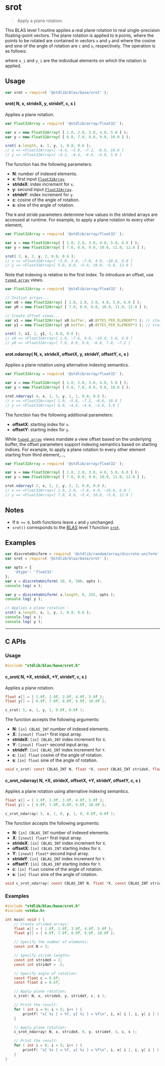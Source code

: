 <!--

@license Apache-2.0

Copyright (c) 2024 The Stdlib Authors.

Licensed under the Apache License, Version 2.0 (the "License");
you may not use this file except in compliance with the License.
You may obtain a copy of the License at

   http://www.apache.org/licenses/LICENSE-2.0

Unless required by applicable law or agreed to in writing, software
distributed under the License is distributed on an "AS IS" BASIS,
WITHOUT WARRANTIES OR CONDITIONS OF ANY KIND, either express or implied.
See the License for the specific language governing permissions and
limitations under the License.

-->

# srot

> Apply a plane rotation.

<section class="intro">

This BLAS level 1 routine applies a real plane rotation to real single-precision floating-point vectors. The plane rotation is applied to `N` points, where the points to be rotated are contained in vectors `x` and `y` and where the cosine and sine of the angle of rotation are `c` and `s`, respectively. The operation is as follows:

<!-- <equation class="equation" label="eq:srot" align="center" raw="\begin{bmatrix}x_i \\ y_i\end{bmatrix} = \begin{bmatrix} c & s \\ -s & c\end{bmatrix}\begin{bmatrix} x_i \\ y_i \end{bmatrix}" alt="Plane rotation"> -->

<!-- </equation> -->

where `x_i` and `y_i` are the individual elements on which the rotation is applied.

</section>

<!-- /.intro -->

<section class="usage">

## Usage

```javascript
var srot = require( '@stdlib/blas/base/srot' );
```

#### srot( N, x, strideX, y, strideY, c, s )

Applies a plane rotation.

```javascript
var Float32Array = require( '@stdlib/array/float32' );

var x = new Float32Array( [ 1.0, 2.0, 3.0, 4.0, 5.0 ] );
var y = new Float32Array( [ 6.0, 7.0, 8.0, 9.0, 10.0 ] );

srot( x.length, x, 1, y, 1, 0.8, 0.6 );
// x => <Float32Array>[ ~4.4, ~5.8, ~7.2, ~8.6, 10.0 ]
// y => <Float32Array>[ ~4.2, ~4.4, ~4.6, ~4.8, 5.0 ]
```

The function has the following parameters:

-   **N**: number of indexed elements.
-   **x**: first input [`Float32Array`][mdn-float32array].
-   **strideX**: index increment for `x`.
-   **y**: second input [`Float32Array`][mdn-float32array].
-   **strideY**: index increment for `y`.
-   **c**: cosine of the angle of rotation.
-   **s**: sine of the angle of rotation.

The `N` and stride parameters determine how values in the strided arrays are accessed at runtime. For example, to apply a plane rotation to every other element, 

```javascript
var Float32Array = require( '@stdlib/array/float32' );

var x = new Float32Array( [ 1.0, 2.0, 3.0, 4.0, 5.0, 6.0 ] );
var y = new Float32Array( [ 7.0, 8.0, 9.0, 10.0, 11.0, 12.0 ] );

srot( 3, x, 2, y, 2, 0.8, 0.6 );
// x => <Float32Array>[ ~5.0, 2.0, ~7.8, 4.0, ~10.6, 6.0 ]
// y => <Float32Array>[ 5.0, 8.0, ~5.4, 10.0, ~5.8, 12.0 ]
```

Note that indexing is relative to the first index. To introduce an offset, use [`typed array`][mdn-typed-array] views.

<!-- eslint-disable stdlib/capitalized-comments -->

```javascript
var Float32Array = require( '@stdlib/array/float32' );

// Initial arrays...
var x0 = new Float32Array( [ 1.0, 2.0, 3.0, 4.0, 5.0, 6.0 ] );
var y0 = new Float32Array( [ 7.0, 8.0, 9.0, 10.0, 11.0, 12.0 ] );

// Create offset views...
var x1 = new Float32Array( x0.buffer, x0.BYTES_PER_ELEMENT*1 ); // start at 2nd element
var y1 = new Float32Array( y0.buffer, y0.BYTES_PER_ELEMENT*3 ); // start at 4th element

srot( 3, x1, 1, y1, 1, 0.8, 0.6 );
// x0 => <Float32Array>[ 1.0, ~7.6, 9.0, ~10.4, 5.0, 6.0 ]
// y0 => <Float32Array>[ 7.0, 8.0, 9.0, ~6.8, 7.0, ~7.2 ]
```

#### srot.ndarray( N, x, strideX, offsetX, y, strideY, offsetY, c, s )

Applies a plane rotation using alternative indexing semantics.

```javascript
var Float32Array = require( '@stdlib/array/float32' );

var x = new Float32Array( [ 1.0, 2.0, 3.0, 4.0, 5.0 ] );
var y = new Float32Array( [ 6.0, 7.0, 8.0, 9.0, 10.0 ] );

srot.ndarray( 4, x, 1, 1, y, 1, 1, 0.8, 0.6 );
// x => <Float32Array>[ 1.0, ~5.8, ~7.2, ~8.6, 10.0 ]
// y => <Float32Array>[ 6.0, ~4.4, ~4.6, ~4.8, 5.0 ]
```

The function has the following additional parameters:

-   **offsetX**: starting index for `x`.
-   **offsetY**: starting index for `y`.

While [`typed array`][mdn-typed-array] views mandate a view offset based on the underlying buffer, the offset parameters support indexing semantics based on starting indices. For example, to apply a plane rotation to every other element starting from third element,...,

```javascript
var Float32Array = require( '@stdlib/array/float32' );

var x = new Float32Array( [ 1.0, 2.0, 3.0, 4.0, 5.0, 6.0 ] );
var y = new Float32Array( [ 7.0, 8.0, 9.0, 10.0, 11.0, 12.0 ] );

srot.ndarray( 2, x, 2, 2, y, 2, 2, 0.8, 0.6 );
// x => <Float32Array>[ 1.0, 2.0, ~7.8, 4.0, ~10.6, 6.0 ]
// y => <Float32Array>[ 7.0, 8.0, ~5.4, 10.0, ~5.8, 12.0 ]
```

</section>

<!-- /.usage -->

<section class="notes">

## Notes

-   If `N <= 0`, both functions leave `x` and `y` unchanged.
-   `srot()` corresponds to the [BLAS][blas] level 1 function [`srot`][srot].

</section>

<!-- /.notes -->

<section class="examples">

## Examples

<!-- eslint no-undef: "error" -->

```javascript
var discreteUniform = require( '@stdlib/random/array/discrete-uniform' );
var srot = require( '@stdlib/blas/base/srot' );

var opts = {
    'dtype': 'float32'
};
var x = discreteUniform( 10, 0, 500, opts );
console.log( x );

var y = discreteUniform( x.length, 0, 255, opts );
console.log( y );

// Applies a plane rotation :
srot( x.length, x, 1, y, 1, 0.8, 0.6 );
console.log( x );
console.log( y );
```

</section>

<!-- /.examples -->

<!-- C interface documentation. -->

* * *

<section class="c">

## C APIs

<!-- Section to include introductory text. Make sure to keep an empty line after the intro `section` element and another before the `/section` close. -->

<section class="intro">

</section>

<!-- /.intro -->

<!-- C usage documentation. -->

<section class="usage">

### Usage

```c
#include "stdlib/blas/base/srot.h"
```

#### c_srot( N, \*X, strideX, \*Y, strideY, c, s )

Applies a plane rotation.

```c
float x[] = { 1.0f, 2.0f, 3.0f, 4.0f, 5.0f };
float y[] = { 6.0f, 7.0f, 8.0f, 9.0f, 10.0f };

c_srot( 5, x, 1, y, 1, 0.8f, 0.6f );
```

The function accepts the following arguments:

-   **N**: `[in] CBLAS_INT` number of indexed elements.
-   **X**: `[inout] float*` first input array.
-   **strideX**: `[in] CBLAS_INT` index increment for `X`.
-   **Y**: `[inout] float*` second input array.
-   **strideY**: `[in] CBLAS_INT` index increment for `Y`.
-   **c**: `[in] float` cosine of the angle of rotation.
-   **s**: `[in] float` sine of the angle of rotation.

```c
void c_srot( const CBLAS_INT N, float *X, const CBLAS_INT strideX, float *Y, const CBLAS_INT strideY, const float c, const float s );
```

#### c_srot_ndarray( N, \*X, strideX, offsetX, \*Y, strideY, offsetY, c, s )

Applies a plane rotation using alternative indexing semantics.

```c
float x[] = { 1.0f, 2.0f, 3.0f, 4.0f, 5.0f };
float y[] = { 6.0f, 7.0f, 8.0f, 9.0f, 10.0f };

c_srot_ndarray( 5, x, 1, 0, y, 1, 0, 0.8f, 0.6f );
```

The function accepts the following arguments:

-   **N**: `[in] CBLAS_INT` number of indexed elements.
-   **X**: `[inout] float*` first input array.
-   **strideX**: `[in] CBLAS_INT` index increment for `X`.
-   **offsetX**: `[in] CBLAS_INT` starting index for `X`.
-   **Y**: `[inout] float*` second input array.
-   **strideY**: `[in] CBLAS_INT` index increment for `Y`.
-   **offsetY**: `[in] CBLAS_INT` starting index for `Y`.
-   **c**: `[in] float` cosine of the angle of rotation.
-   **s**: `[in] float` sine of the angle of rotation.

```c
void c_srot_ndarray( const CBLAS_INT N, float *X, const CBLAS_INT strideX, const CBLAS_INT offsetX, float *Y, const CBLAS_INT strideY, const CBLAS_INT offsetY, const float c, const float s );
```

</section>

<!-- /.usage -->

<!-- C API usage notes. Make sure to keep an empty line after the `section` element and another before the `/section` close. -->

<section class="notes">

</section>

<!-- /.notes -->

<!-- C API usage examples. -->

<section class="examples">

### Examples

```c
#include "stdlib/blas/base/srot.h"
#include <stdio.h>

int main( void ) {
    // Create strided arrays:
    float x[] = { 1.0f, 2.0f, 3.0f, 4.0f, 5.0f };
    float y[] = { 6.0f, 7.0f, 8.0f, 9.0f, 10.0f };

    // Specify the number of elements:
    const int N = 3;

    // Specify stride lengths:
    const int strideX = 2;
    const int strideY = -2;

    // Specify angle of rotation:
    const float c = 0.8f;
    const float s = 0.6f;

    // Apply plane rotation:
    c_srot( N, x, strideX, y, strideY, c, s );

    // Print the result:
    for ( int i = 0; i < 5; i++ ) {
        printf( "x[ %i ] = %f, y[ %i ] = %f\n", i, x[ i ], i, y[ i ] );
    }

    // Apply plane rotation:
    c_srot_ndarray( N, x, strideX, 0, y, strideY, 4, c, s );

    // Print the result:
    for ( int i = 0; i < 5; i++ ) {
        printf( "x[ %i ] = %f, y[ %i ] = %f\n", i, x[ i ], i, y[ i ] );
    }
}
```

</section>

<!-- /.examples -->

</section>

<!-- /.c -->

<!-- Section for related `stdlib` packages. Do not manually edit this section, as it is automatically populated. -->

<section class="related">

</section>

<!-- /.related -->

<!-- Section for all links. Make sure to keep an empty line after the `section` element and another before the `/section` close. -->

<section class="links">

[blas]: http://www.netlib.org/blas

[srot]: https://www.netlib.org/lapack/explore-html/d1/d45/group__rot_ga432ce08bbcda714c82c7a31552f96937.html#ga432ce08bbcda714c82c7a31552f96937

[mdn-float32array]: https://developer.mozilla.org/en-US/docs/Web/JavaScript/Reference/Global_Objects/Float32Array

[mdn-typed-array]: https://developer.mozilla.org/en-US/docs/Web/JavaScript/Reference/Global_Objects/TypedArray

</section>

<!-- /.links -->
